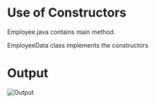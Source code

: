 # Use of Constructors

Employee.java contains main method.

EmployeeData class implements the constructors
# Output
![Output](/images/Output.png)
